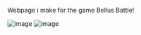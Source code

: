 Webpage i make for the game Bellus Battle!

![image](https://github.com/user-attachments/assets/12bef9f9-52b3-4ab3-ad6f-9045e5112b34)
![image](https://github.com/user-attachments/assets/e3d05c5b-0cb4-4322-bf83-d0218415139d)

